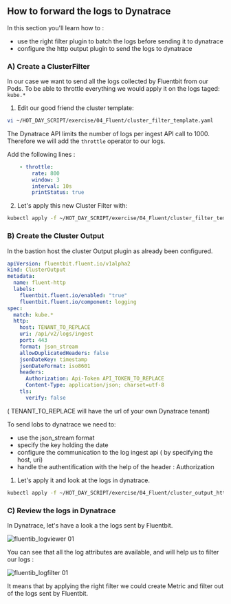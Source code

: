 ## How to forward the logs to Dynatrace

In this section you'll learn how to :

- use the right filter plugin to batch the logs before sending it to dynatrace
- configure the http output plugin to send the logs to dynatrace

### A) Create a ClusterFilter

In our case we want to send all the logs collected by Fluentbit from our Pods.
To be able to throttle everything we would apply it on the logs taged: `kube.*`

1. Edit our good friend the cluster template:

```bash
vi ~/HOT_DAY_SCRIPT/exercise/04_Fluent/cluster_filter_template.yaml
```

The Dynatrace API limits the number of logs per ingest API call to 1000.
Therefore we will add the `throttle` operator to our logs.

Add the following lines :

```YAML
    - throttle:
        rate: 800
        window: 3
        interval: 10s
        printStatus: true

```

2. Let's apply this new Cluster Filter with:

```bash
kubectl apply -f ~/HOT_DAY_SCRIPT/exercise/04_Fluent/cluster_filter_template.yaml
```

### B) Create the Cluster Output

In the bastion host the cluster Output plugin as already been configured.

```yaml
apiVersion: fluentbit.fluent.io/v1alpha2
kind: ClusterOutput
metadata:
  name: fluent-http
  labels:
    fluentbit.fluent.io/enabled: "true"
    fluentbit.fluent.io/component: logging
spec:
  match: kube.*
  http:
    host: TENANT_TO_REPLACE
    uri: /api/v2/logs/ingest
    port: 443
    format: json_stream
    allowDuplicatedHeaders: false
    jsonDateKey: timestamp
    jsonDateFormat: iso8601
    headers:
      Authorization: Api-Token API_TOKEN_TO_REPLACE
      Content-Type: application/json; charset=utf-8
    tls:
      verify: false
```

( TENANT_TO_REPLACE will have the url of your own Dynatrace tenant)

To send lobs to dynatrace we need to:

- use the json_stream format
- specify the key holding the date
- configure the communication to the log ingest api ( by specifying the host, uri)
- handle the authentification with the help of the header : Authorization

1. Let's apply it and look at the logs in dynatrace.

```bash
kubectl apply -f ~/HOT_DAY_SCRIPT/exercise/04_Fluent/cluster_output_http.yaml
```

### C) Review the logs in Dynatrace

In Dynatrace, let's have a look a the logs sent by Fluentbit.

![fluentib_logviewer 01](../../../assets/images/log_viewer.png)

You can see that all the log attributes are available, and will help us to filter our logs :

![fluentib_logfilter 01](../../../assets/images/log_filter.png)

It means that by applying the right filter we could create Metric and filter out of the logs sent by Fluentbit.
